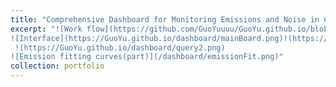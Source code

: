 ```yaml
---
title: "Comprehensive Dashboard for Monitoring Emissions and Noise in China’s Civil Aviation"
excerpt: "![Work flow](https://github.com/GuoYuuuu/GuoYu.github.io/blob/master/dashboard/TECHNIQUE.png?raw=true)
![Interface](https://GuoYu.github.io/dashboard/mainBoard.png)!(https://GuoYu.github.io/dashboard/query1.png) 
 !(https://GuoYu.github.io/dashboard/query2.png)
![Emission fitting curves(part)](/dashboard/emissionFit.png)"
collection: portfolio
---
```

